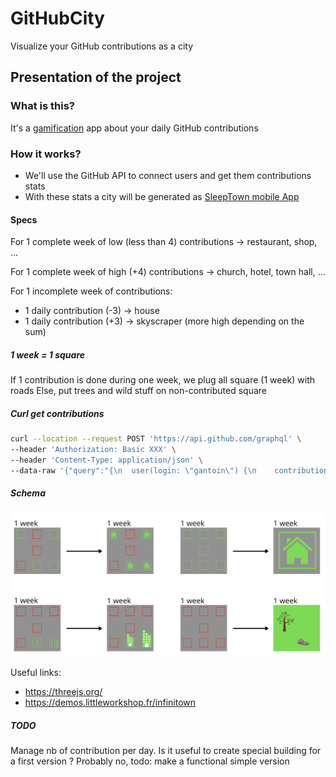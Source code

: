 # GitHubCity

Visualize your GitHub contributions as a city

## Presentation of the project

### What is this?

It's a [gamification](https://en.wikipedia.org/wiki/Gamification) app about your daily GitHub contributions

### How it works?

- We'll use the GitHub API to connect users and get them contributions stats
- With these stats a city will be generated as [SleepTown mobile App](https://sleeptown.seekrtech.com/)

#### Specs

For 1 complete week of low (less than 4) contributions → restaurant, shop, ...

For 1 complete week of high (+4) contributions → church, hotel, town hall, ...

For 1 incomplete week of contributions:

- 1 daily contribution (-3) → house
- 1 daily contribution (+3) → skyscraper (more high depending on the sum)

##### 1 week = 1 square

If 1 contribution is done during one week, we plug all square (1 week) with roads Else, put trees and wild stuff on
non-contributed square

##### Curl get contributions

```bash
curl --location --request POST 'https://api.github.com/graphql' \
--header 'Authorization: Basic XXX' \
--header 'Content-Type: application/json' \
--data-raw '{"query":"{\n  user(login: \"gantoin\") {\n    contributionsCollection {\n      contributionCalendar {\n        totalContributions\n        weeks {\n          contributionDays {\n            contributionCount\n            weekday\n            date\n          }\n        }\n      }\n    }\n  }\n}","variables":{}}'
```

##### Schema

![](schema.png)

Useful links:

- https://threejs.org/
- https://demos.littleworkshop.fr/infinitown

##### TODO

Manage nb of contribution per day.
Is it useful to create special building for a first version ? Probably no, todo: make a functional simple version

